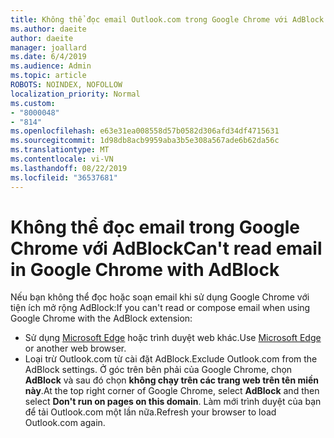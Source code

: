 ```yaml
---
title: Không thể đọc email Outlook.com trong Google Chrome với AdBlock
ms.author: daeite
author: daeite
manager: joallard
ms.date: 6/4/2019
ms.audience: Admin
ms.topic: article
ROBOTS: NOINDEX, NOFOLLOW
localization_priority: Normal
ms.custom:
- "8000048"
- "814"
ms.openlocfilehash: e63e31ea008558d57b0582d306afd34df4715631
ms.sourcegitcommit: 1d98db8acb9959aba3b5e308a567ade6b62da56c
ms.translationtype: MT
ms.contentlocale: vi-VN
ms.lasthandoff: 08/22/2019
ms.locfileid: "36537681"
---
```

# <a name="cant-read-email-in-google-chrome-with-adblock"></a><span data-ttu-id="db3ac-102">Không thể đọc email trong Google Chrome với AdBlock</span><span class="sxs-lookup"><span data-stu-id="db3ac-102">Can't read email in Google Chrome with AdBlock</span></span>

<span data-ttu-id="db3ac-103">Nếu bạn không thể đọc hoặc soạn email khi sử dụng Google Chrome với tiện ích mở rộng AdBlock:</span><span class="sxs-lookup"><span data-stu-id="db3ac-103">If you can't read or compose email when using Google Chrome with the AdBlock extension:</span></span>

- <span data-ttu-id="db3ac-104">Sử dụng [Microsoft Edge](https://go.microsoft.com/fwlink/p/?linkid=2001503&amp;clcid=0x409) hoặc trình duyệt web khác.</span><span class="sxs-lookup"><span data-stu-id="db3ac-104">Use [Microsoft Edge](https://go.microsoft.com/fwlink/p/?linkid=2001503&amp;clcid=0x409) or another web browser.</span></span>
- <span data-ttu-id="db3ac-105">Loại trừ Outlook.com từ cài đặt AdBlock.</span><span class="sxs-lookup"><span data-stu-id="db3ac-105">Exclude Outlook.com from the AdBlock settings.</span></span> <span data-ttu-id="db3ac-106">Ở góc trên bên phải của Google Chrome, chọn **AdBlock** và sau đó chọn **không chạy trên các trang web trên tên miền này**.</span><span class="sxs-lookup"><span data-stu-id="db3ac-106">At the top right corner of Google Chrome, select **AdBlock** and then select **Don't run on pages on this domain**.</span></span> <span data-ttu-id="db3ac-107">Làm mới trình duyệt của bạn để tải Outlook.com một lần nữa.</span><span class="sxs-lookup"><span data-stu-id="db3ac-107">Refresh your browser to load Outlook.com again.</span></span>